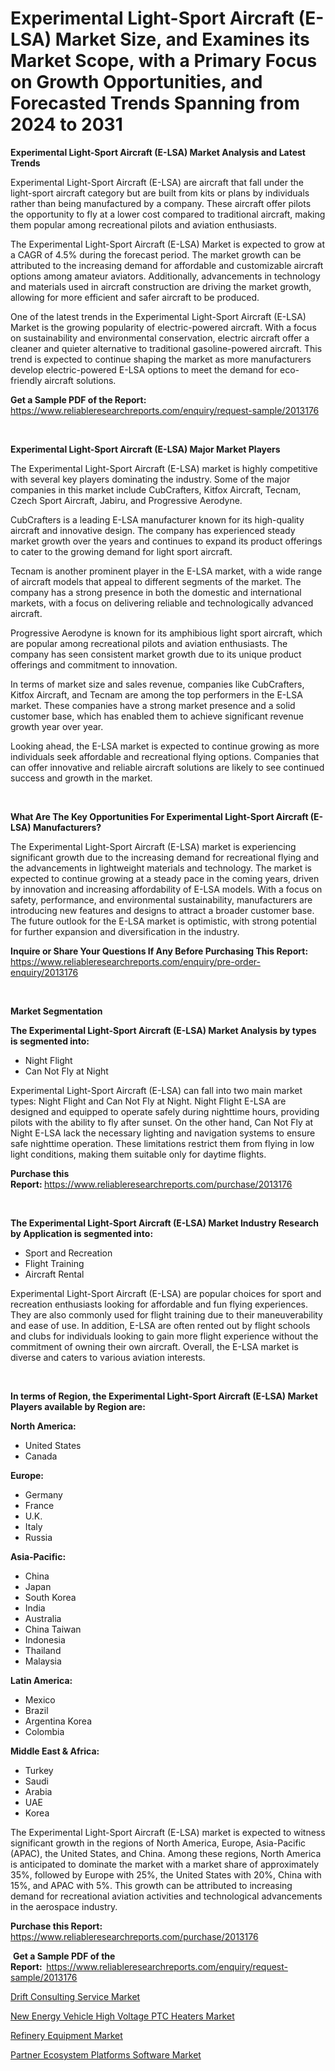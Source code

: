 <p><h1>Experimental Light-Sport Aircraft (E-LSA) Market Size, and Examines its Market Scope, with a Primary Focus on Growth Opportunities, and Forecasted Trends Spanning from 2024 to 2031</h1></p><p><strong>Experimental Light-Sport Aircraft (E-LSA) Market Analysis and Latest Trends</strong></p>
<p><p>Experimental Light-Sport Aircraft (E-LSA) are aircraft that fall under the light-sport aircraft category but are built from kits or plans by individuals rather than being manufactured by a company. These aircraft offer pilots the opportunity to fly at a lower cost compared to traditional aircraft, making them popular among recreational pilots and aviation enthusiasts.</p><p>The Experimental Light-Sport Aircraft (E-LSA) Market is expected to grow at a CAGR of 4.5% during the forecast period. The market growth can be attributed to the increasing demand for affordable and customizable aircraft options among amateur aviators. Additionally, advancements in technology and materials used in aircraft construction are driving the market growth, allowing for more efficient and safer aircraft to be produced.</p><p>One of the latest trends in the Experimental Light-Sport Aircraft (E-LSA) Market is the growing popularity of electric-powered aircraft. With a focus on sustainability and environmental conservation, electric aircraft offer a cleaner and quieter alternative to traditional gasoline-powered aircraft. This trend is expected to continue shaping the market as more manufacturers develop electric-powered E-LSA options to meet the demand for eco-friendly aircraft solutions.</p></p>
<p><strong>Get a Sample PDF of the Report:&nbsp;</strong> <a href="https://www.reliableresearchreports.com/enquiry/request-sample/2013176">https://www.reliableresearchreports.com/enquiry/request-sample/2013176</a></p>
<p>&nbsp;</p>
<p><strong>Experimental Light-Sport Aircraft (E-LSA) Major Market Players</strong></p>
<p><p>The Experimental Light-Sport Aircraft (E-LSA) market is highly competitive with several key players dominating the industry. Some of the major companies in this market include CubCrafters, Kitfox Aircraft, Tecnam, Czech Sport Aircraft, Jabiru, and Progressive Aerodyne.</p><p>CubCrafters is a leading E-LSA manufacturer known for its high-quality aircraft and innovative design. The company has experienced steady market growth over the years and continues to expand its product offerings to cater to the growing demand for light sport aircraft.</p><p>Tecnam is another prominent player in the E-LSA market, with a wide range of aircraft models that appeal to different segments of the market. The company has a strong presence in both the domestic and international markets, with a focus on delivering reliable and technologically advanced aircraft.</p><p>Progressive Aerodyne is known for its amphibious light sport aircraft, which are popular among recreational pilots and aviation enthusiasts. The company has seen consistent market growth due to its unique product offerings and commitment to innovation.</p><p>In terms of market size and sales revenue, companies like CubCrafters, Kitfox Aircraft, and Tecnam are among the top performers in the E-LSA market. These companies have a strong market presence and a solid customer base, which has enabled them to achieve significant revenue growth year over year.</p><p>Looking ahead, the E-LSA market is expected to continue growing as more individuals seek affordable and recreational flying options. Companies that can offer innovative and reliable aircraft solutions are likely to see continued success and growth in the market.</p></p>
<p>&nbsp;</p>
<p><strong>What Are The Key Opportunities For Experimental Light-Sport Aircraft (E-LSA) Manufacturers?</strong></p>
<p><p>The Experimental Light-Sport Aircraft (E-LSA) market is experiencing significant growth due to the increasing demand for recreational flying and the advancements in lightweight materials and technology. The market is expected to continue growing at a steady pace in the coming years, driven by innovation and increasing affordability of E-LSA models. With a focus on safety, performance, and environmental sustainability, manufacturers are introducing new features and designs to attract a broader customer base. The future outlook for the E-LSA market is optimistic, with strong potential for further expansion and diversification in the industry.</p></p>
<p><strong>Inquire or Share Your Questions If Any Before Purchasing This Report:</strong> <a href="https://www.reliableresearchreports.com/enquiry/pre-order-enquiry/2013176">https://www.reliableresearchreports.com/enquiry/pre-order-enquiry/2013176</a></p>
<p>&nbsp;</p>
<p><strong>Market Segmentation</strong></p>
<p><strong>The Experimental Light-Sport Aircraft (E-LSA) Market Analysis by types is segmented into:</strong></p>
<p><ul><li>Night Flight</li><li>Can Not Fly at Night</li></ul></p>
<p><p>Experimental Light-Sport Aircraft (E-LSA) can fall into two main market types: Night Flight and Can Not Fly at Night. Night Flight E-LSA are designed and equipped to operate safely during nighttime hours, providing pilots with the ability to fly after sunset. On the other hand, Can Not Fly at Night E-LSA lack the necessary lighting and navigation systems to ensure safe nighttime operation. These limitations restrict them from flying in low light conditions, making them suitable only for daytime flights.</p></p>
<p><strong>Purchase this Report:&nbsp;</strong><a href="https://www.reliableresearchreports.com/purchase/2013176">https://www.reliableresearchreports.com/purchase/2013176</a></p>
<p>&nbsp;</p>
<p><strong>The Experimental Light-Sport Aircraft (E-LSA) Market Industry Research by Application is segmented into:</strong></p>
<p><ul><li>Sport and Recreation</li><li>Flight Training</li><li>Aircraft Rental</li></ul></p>
<p><p>Experimental Light-Sport Aircraft (E-LSA) are popular choices for sport and recreation enthusiasts looking for affordable and fun flying experiences. They are also commonly used for flight training due to their maneuverability and ease of use. In addition, E-LSA are often rented out by flight schools and clubs for individuals looking to gain more flight experience without the commitment of owning their own aircraft. Overall, the E-LSA market is diverse and caters to various aviation interests.</p></p>
<p>&nbsp;</p>
<p><strong>In terms of Region, the Experimental Light-Sport Aircraft (E-LSA) Market Players available by Region are:</strong></p>
<p>
    <p> <strong> North America: </strong>
        <ul>
            <li>United States</li>
            <li>Canada</li>
        </ul>
        </p> 
    <p> <strong> Europe: </strong>
        <ul>
            <li>Germany</li>
            <li>France</li>
            <li>U.K.</li>
            <li>Italy</li>
            <li>Russia</li>
        </ul>
        </p> 
    <p> <strong> Asia-Pacific: </strong>
        <ul>
            <li>China</li>
            <li>Japan</li>
            <li>South Korea</li>
            <li>India</li>
            <li>Australia</li>
            <li>China Taiwan</li>
            <li>Indonesia</li>
            <li>Thailand</li>
            <li>Malaysia</li>
        </ul>
        </p> 
    <p> <strong> Latin America: </strong>
        <ul>
            <li>Mexico</li>
            <li>Brazil</li>
            <li>Argentina Korea</li>
            <li>Colombia</li>
        </ul>
        </p> 
    <p> <strong> Middle East & Africa: </strong>
        <ul>
            <li>Turkey</li>
            <li>Saudi</li>
            <li>Arabia</li>
            <li>UAE</li>
            <li>Korea</li>
        </ul>
    </p>
    </p>
<p><p>The Experimental Light-Sport Aircraft (E-LSA) market is expected to witness significant growth in the regions of North America, Europe, Asia-Pacific (APAC), the United States, and China. Among these regions, North America is anticipated to dominate the market with a market share of approximately 35%, followed by Europe with 25%, the United States with 20%, China with 15%, and APAC with 5%. This growth can be attributed to increasing demand for recreational aviation activities and technological advancements in the aerospace industry.</p></p>
<p><strong>Purchase this Report: </strong><a href="https://www.reliableresearchreports.com/purchase/2013176">https://www.reliableresearchreports.com/purchase/2013176</a></p>
<p>&nbsp;<strong>Get a Sample PDF of the Report:&nbsp;&nbsp;</strong><a href="https://www.reliableresearchreports.com/enquiry/request-sample/2013176">https://www.reliableresearchreports.com/enquiry/request-sample/2013176</a></p>
<p><strong></strong></p>
<p><p><a href="https://view.publitas.com/reportprime-1/drift-consulting-service-market-challenges-opportunities-and-growth-drivers-and-major-market-players-forecasted-for-period-from-2023-2030/">Drift Consulting Service Market</a></p><p><a href="https://github.com/Sherrillcrooksxa8i18ucf2m/Market-Research-Report-List-1/blob/main/new-energy-vehicle-high-voltage-ptc-heaters-market.md">New Energy Vehicle High Voltage PTC Heaters Market</a></p><p><a href="https://lydian-appliance-61d.notion.site/Refinery-Equipment-Market-Size-Share-Trends-Analysis-Report-By-Application-Regional-Outlook-Com-04cd3f7906614e24bcea0e2f9dda1e22">Refinery Equipment Market</a></p><p><a href="https://view.publitas.com/reportprime-1/partner-ecosystem-platforms-software-market-size-and-growth-market-segmentation-regional-and-country-breakdowns-and-market-trends-for-period-from-2023-2030/">Partner Ecosystem Platforms Software Market</a></p></p>